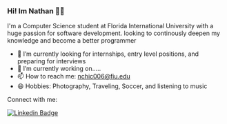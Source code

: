 ### Hi! Im Nathan 👨‍💻 

I'm a Computer Science student at Florida International University with a huge passion for software development. looking to continously deepen my knowledge and become a better programmer

- 🔭 I’m currently looking for internships, entry level positions, and preparing for interviews
- 🌱 I’m currently working on.....
- 📫 How to reach me: [nchic006@fiu.edu](mailto:nchic006@fiu.edu)
- 😄 Hobbies: Photography, Traveling, Soccer, and listening to music

Connect with me:

[![Linkedin Badge](https://img.shields.io/badge/-LinkedIn-0e76a8?style=flat-square&logo=Linkedin&logoColor=white)](https://www.linkedin.com/in/nathan-chiche/)

